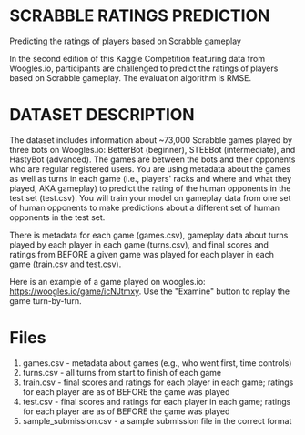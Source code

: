 # SCRABBLE RATINGS PREDICTION
Predicting the ratings of players based on Scrabble gameplay 

In the second edition of this Kaggle Competition featuring data from Woogles.io, participants are challenged to predict the ratings of players based on Scrabble gameplay. The evaluation algorithm is RMSE.
 
 # DATASET DESCRIPTION 
 
 The dataset includes information about ~73,000 Scrabble games played by three bots on Woogles.io: BetterBot (beginner), STEEBot (intermediate), and HastyBot (advanced). The games are between the bots and their opponents who are regular registered users. You are using metadata about the games as well as turns in each game (i.e., players' racks and where and what they played, AKA gameplay) to predict the rating of the human opponents in the test set (test.csv). You will train your model on gameplay data from one set of human opponents to make predictions about a different set of human opponents in the test set.

There is metadata for each game (games.csv), gameplay data about turns played by each player in each game (turns.csv), and final scores and ratings from BEFORE a given game was played for each player in each game (train.csv and test.csv).

Here is an example of a game played on woogles.io: https://woogles.io/game/icNJtmxy. Use the "Examine" button to replay the game turn-by-turn.

# Files

1. games.csv - metadata about games (e.g., who went first, time controls)
2. turns.csv - all turns from start to finish of each game
3. train.csv - final scores and ratings for each player in each game; ratings for each player are as of BEFORE the game was played
4. test.csv - final scores and ratings for each player in each game; ratings for each player are as of BEFORE the game was played
5. sample_submission.csv - a sample submission file in the correct format
 
